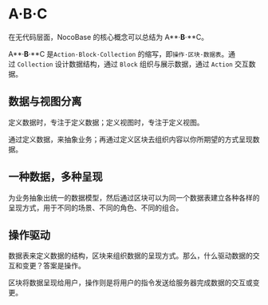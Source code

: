 # A·B·C

在无代码层面，NocoBase 的核心概念可以总结为 A**·**B**·**C。 

A**·**B**·**C 是`Action·Block·Collection` 的缩写，即`操作·区块·数据表`。通过 `Collection` 设计数据结构，通过 `Block` 组织与展示数据，通过 `Action` 交互数据。

## **数据与视图分离**

定义数据时，专注于定义数据；定义视图时，专注于定义视图。

通过定义数据，来抽象业务；再通过定义区块去组织内容以你所期望的方式呈现数据。

## **一种数据，多种呈现**

为业务抽象出统一的数据模型，然后通过区块可以为同一个数据表建立各种各样的呈现方式，用于不同的场景、不同的角色、不同的组合。

## **操作驱动**

数据表来定义数据的结构，区块来组织数据的呈现方式。那么，什么驱动数据的交互和变更？答案是操作。

区块将数据呈现给用户，操作则是将用户的指令发送给服务器完成数据的交互或变更。